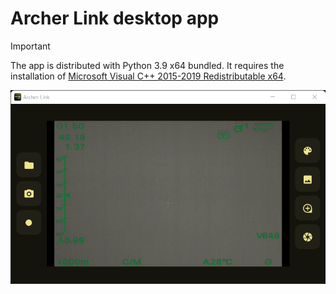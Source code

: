# Archer Link desktop app

> [!IMPORTANT]
> The app is distributed with Python 3.9 x64 bundled.
> It requires the installation of [Microsoft Visual C++ 2015-2019 Redistributable x64](https://learn.microsoft.com/en-us/cpp/windows/latest-supported-vc-redist?view=msvc-170#visual-studio-2015-2017-2019-and-2022).

![img](./assets/app.png)